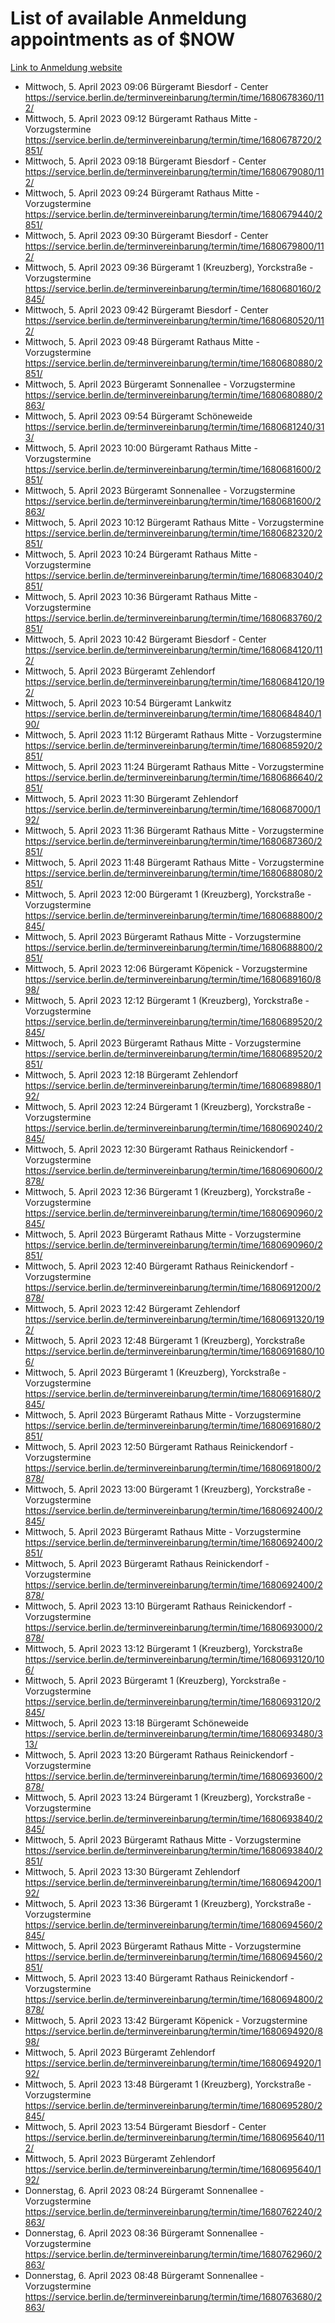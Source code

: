 # List of available Anmeldung appointments as of $NOW
[Link to Anmeldung website](https://service.berlin.de/terminvereinbarung/termin/tag.php?termin=1&anliegen[]=120686&dienstleisterlist=122210,122217,327316,122219,327312,122227,327314,122231,327346,122243,327348,122254,122252,329742,122260,329745,122262,329748,122271,327278,122273,327274,122277,327276,330436,122280,327294,122282,327290,122284,327292,122291,327270,122285,327266,122286,327264,122296,327268,150230,329760,122297,327286,122294,327284,122312,329763,122314,329775,122304,327330,122311,327334,122309,327332,317869,122281,327352,122279,329772,122283,122276,327324,122274,327326,122267,329766,122246,327318,122251,327320,122257,327322,122208,327298,122226,327300&herkunft=http%3A%2F%2Fservice.berlin.de%2Fdienstleistung%2F120686%2F)
- Mittwoch, 5. April 2023 09:06 Bürgeramt Biesdorf - Center https://service.berlin.de/terminvereinbarung/termin/time/1680678360/112/
- Mittwoch, 5. April 2023 09:12 Bürgeramt Rathaus Mitte - Vorzugstermine https://service.berlin.de/terminvereinbarung/termin/time/1680678720/2851/
- Mittwoch, 5. April 2023 09:18 Bürgeramt Biesdorf - Center https://service.berlin.de/terminvereinbarung/termin/time/1680679080/112/
- Mittwoch, 5. April 2023 09:24 Bürgeramt Rathaus Mitte - Vorzugstermine https://service.berlin.de/terminvereinbarung/termin/time/1680679440/2851/
- Mittwoch, 5. April 2023 09:30 Bürgeramt Biesdorf - Center https://service.berlin.de/terminvereinbarung/termin/time/1680679800/112/
- Mittwoch, 5. April 2023 09:36 Bürgeramt 1 (Kreuzberg), Yorckstraße - Vorzugstermine https://service.berlin.de/terminvereinbarung/termin/time/1680680160/2845/
- Mittwoch, 5. April 2023 09:42 Bürgeramt Biesdorf - Center https://service.berlin.de/terminvereinbarung/termin/time/1680680520/112/
- Mittwoch, 5. April 2023 09:48 Bürgeramt Rathaus Mitte - Vorzugstermine https://service.berlin.de/terminvereinbarung/termin/time/1680680880/2851/
- Mittwoch, 5. April 2023  Bürgeramt Sonnenallee - Vorzugstermine https://service.berlin.de/terminvereinbarung/termin/time/1680680880/2863/
- Mittwoch, 5. April 2023 09:54 Bürgeramt Schöneweide https://service.berlin.de/terminvereinbarung/termin/time/1680681240/313/
- Mittwoch, 5. April 2023 10:00 Bürgeramt Rathaus Mitte - Vorzugstermine https://service.berlin.de/terminvereinbarung/termin/time/1680681600/2851/
- Mittwoch, 5. April 2023  Bürgeramt Sonnenallee - Vorzugstermine https://service.berlin.de/terminvereinbarung/termin/time/1680681600/2863/
- Mittwoch, 5. April 2023 10:12 Bürgeramt Rathaus Mitte - Vorzugstermine https://service.berlin.de/terminvereinbarung/termin/time/1680682320/2851/
- Mittwoch, 5. April 2023 10:24 Bürgeramt Rathaus Mitte - Vorzugstermine https://service.berlin.de/terminvereinbarung/termin/time/1680683040/2851/
- Mittwoch, 5. April 2023 10:36 Bürgeramt Rathaus Mitte - Vorzugstermine https://service.berlin.de/terminvereinbarung/termin/time/1680683760/2851/
- Mittwoch, 5. April 2023 10:42 Bürgeramt Biesdorf - Center https://service.berlin.de/terminvereinbarung/termin/time/1680684120/112/
- Mittwoch, 5. April 2023  Bürgeramt Zehlendorf https://service.berlin.de/terminvereinbarung/termin/time/1680684120/192/
- Mittwoch, 5. April 2023 10:54 Bürgeramt Lankwitz https://service.berlin.de/terminvereinbarung/termin/time/1680684840/190/
- Mittwoch, 5. April 2023 11:12 Bürgeramt Rathaus Mitte - Vorzugstermine https://service.berlin.de/terminvereinbarung/termin/time/1680685920/2851/
- Mittwoch, 5. April 2023 11:24 Bürgeramt Rathaus Mitte - Vorzugstermine https://service.berlin.de/terminvereinbarung/termin/time/1680686640/2851/
- Mittwoch, 5. April 2023 11:30 Bürgeramt Zehlendorf https://service.berlin.de/terminvereinbarung/termin/time/1680687000/192/
- Mittwoch, 5. April 2023 11:36 Bürgeramt Rathaus Mitte - Vorzugstermine https://service.berlin.de/terminvereinbarung/termin/time/1680687360/2851/
- Mittwoch, 5. April 2023 11:48 Bürgeramt Rathaus Mitte - Vorzugstermine https://service.berlin.de/terminvereinbarung/termin/time/1680688080/2851/
- Mittwoch, 5. April 2023 12:00 Bürgeramt 1 (Kreuzberg), Yorckstraße - Vorzugstermine https://service.berlin.de/terminvereinbarung/termin/time/1680688800/2845/
- Mittwoch, 5. April 2023  Bürgeramt Rathaus Mitte - Vorzugstermine https://service.berlin.de/terminvereinbarung/termin/time/1680688800/2851/
- Mittwoch, 5. April 2023 12:06 Bürgeramt Köpenick - Vorzugstermine https://service.berlin.de/terminvereinbarung/termin/time/1680689160/898/
- Mittwoch, 5. April 2023 12:12 Bürgeramt 1 (Kreuzberg), Yorckstraße - Vorzugstermine https://service.berlin.de/terminvereinbarung/termin/time/1680689520/2845/
- Mittwoch, 5. April 2023  Bürgeramt Rathaus Mitte - Vorzugstermine https://service.berlin.de/terminvereinbarung/termin/time/1680689520/2851/
- Mittwoch, 5. April 2023 12:18 Bürgeramt Zehlendorf https://service.berlin.de/terminvereinbarung/termin/time/1680689880/192/
- Mittwoch, 5. April 2023 12:24 Bürgeramt 1 (Kreuzberg), Yorckstraße - Vorzugstermine https://service.berlin.de/terminvereinbarung/termin/time/1680690240/2845/
- Mittwoch, 5. April 2023 12:30 Bürgeramt Rathaus Reinickendorf - Vorzugstermine https://service.berlin.de/terminvereinbarung/termin/time/1680690600/2878/
- Mittwoch, 5. April 2023 12:36 Bürgeramt 1 (Kreuzberg), Yorckstraße - Vorzugstermine https://service.berlin.de/terminvereinbarung/termin/time/1680690960/2845/
- Mittwoch, 5. April 2023  Bürgeramt Rathaus Mitte - Vorzugstermine https://service.berlin.de/terminvereinbarung/termin/time/1680690960/2851/
- Mittwoch, 5. April 2023 12:40 Bürgeramt Rathaus Reinickendorf - Vorzugstermine https://service.berlin.de/terminvereinbarung/termin/time/1680691200/2878/
- Mittwoch, 5. April 2023 12:42 Bürgeramt Zehlendorf https://service.berlin.de/terminvereinbarung/termin/time/1680691320/192/
- Mittwoch, 5. April 2023 12:48 Bürgeramt 1 (Kreuzberg), Yorckstraße https://service.berlin.de/terminvereinbarung/termin/time/1680691680/106/
- Mittwoch, 5. April 2023  Bürgeramt 1 (Kreuzberg), Yorckstraße - Vorzugstermine https://service.berlin.de/terminvereinbarung/termin/time/1680691680/2845/
- Mittwoch, 5. April 2023  Bürgeramt Rathaus Mitte - Vorzugstermine https://service.berlin.de/terminvereinbarung/termin/time/1680691680/2851/
- Mittwoch, 5. April 2023 12:50 Bürgeramt Rathaus Reinickendorf - Vorzugstermine https://service.berlin.de/terminvereinbarung/termin/time/1680691800/2878/
- Mittwoch, 5. April 2023 13:00 Bürgeramt 1 (Kreuzberg), Yorckstraße - Vorzugstermine https://service.berlin.de/terminvereinbarung/termin/time/1680692400/2845/
- Mittwoch, 5. April 2023  Bürgeramt Rathaus Mitte - Vorzugstermine https://service.berlin.de/terminvereinbarung/termin/time/1680692400/2851/
- Mittwoch, 5. April 2023  Bürgeramt Rathaus Reinickendorf - Vorzugstermine https://service.berlin.de/terminvereinbarung/termin/time/1680692400/2878/
- Mittwoch, 5. April 2023 13:10 Bürgeramt Rathaus Reinickendorf - Vorzugstermine https://service.berlin.de/terminvereinbarung/termin/time/1680693000/2878/
- Mittwoch, 5. April 2023 13:12 Bürgeramt 1 (Kreuzberg), Yorckstraße https://service.berlin.de/terminvereinbarung/termin/time/1680693120/106/
- Mittwoch, 5. April 2023  Bürgeramt 1 (Kreuzberg), Yorckstraße - Vorzugstermine https://service.berlin.de/terminvereinbarung/termin/time/1680693120/2845/
- Mittwoch, 5. April 2023 13:18 Bürgeramt Schöneweide https://service.berlin.de/terminvereinbarung/termin/time/1680693480/313/
- Mittwoch, 5. April 2023 13:20 Bürgeramt Rathaus Reinickendorf - Vorzugstermine https://service.berlin.de/terminvereinbarung/termin/time/1680693600/2878/
- Mittwoch, 5. April 2023 13:24 Bürgeramt 1 (Kreuzberg), Yorckstraße - Vorzugstermine https://service.berlin.de/terminvereinbarung/termin/time/1680693840/2845/
- Mittwoch, 5. April 2023  Bürgeramt Rathaus Mitte - Vorzugstermine https://service.berlin.de/terminvereinbarung/termin/time/1680693840/2851/
- Mittwoch, 5. April 2023 13:30 Bürgeramt Zehlendorf https://service.berlin.de/terminvereinbarung/termin/time/1680694200/192/
- Mittwoch, 5. April 2023 13:36 Bürgeramt 1 (Kreuzberg), Yorckstraße - Vorzugstermine https://service.berlin.de/terminvereinbarung/termin/time/1680694560/2845/
- Mittwoch, 5. April 2023  Bürgeramt Rathaus Mitte - Vorzugstermine https://service.berlin.de/terminvereinbarung/termin/time/1680694560/2851/
- Mittwoch, 5. April 2023 13:40 Bürgeramt Rathaus Reinickendorf - Vorzugstermine https://service.berlin.de/terminvereinbarung/termin/time/1680694800/2878/
- Mittwoch, 5. April 2023 13:42 Bürgeramt Köpenick - Vorzugstermine https://service.berlin.de/terminvereinbarung/termin/time/1680694920/898/
- Mittwoch, 5. April 2023  Bürgeramt Zehlendorf https://service.berlin.de/terminvereinbarung/termin/time/1680694920/192/
- Mittwoch, 5. April 2023 13:48 Bürgeramt 1 (Kreuzberg), Yorckstraße - Vorzugstermine https://service.berlin.de/terminvereinbarung/termin/time/1680695280/2845/
- Mittwoch, 5. April 2023 13:54 Bürgeramt Biesdorf - Center https://service.berlin.de/terminvereinbarung/termin/time/1680695640/112/
- Mittwoch, 5. April 2023  Bürgeramt Zehlendorf https://service.berlin.de/terminvereinbarung/termin/time/1680695640/192/
- Donnerstag, 6. April 2023 08:24 Bürgeramt Sonnenallee - Vorzugstermine https://service.berlin.de/terminvereinbarung/termin/time/1680762240/2863/
- Donnerstag, 6. April 2023 08:36 Bürgeramt Sonnenallee - Vorzugstermine https://service.berlin.de/terminvereinbarung/termin/time/1680762960/2863/
- Donnerstag, 6. April 2023 08:48 Bürgeramt Sonnenallee - Vorzugstermine https://service.berlin.de/terminvereinbarung/termin/time/1680763680/2863/

